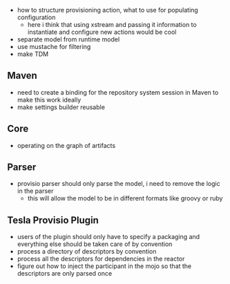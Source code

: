 - how to structure provisioning action, what to use for populating configuration
  - here i think that using xstream and passing it information to instantiate and configure new actions would be cool
- separate model from runtime model
- use mustache for filtering
- make TDM 

## Maven

- need to create a binding for the repository system session in Maven to make this work ideally
- make settings builder reusable

## Core

- operating on the graph of artifacts

## Parser

- provisio parser should only parse the model, i need to remove the logic in the parser
  - this will allow the model to be in different formats like groovy or ruby 

## Tesla Provisio Plugin
- users of the plugin should only have to specify a packaging and everything else should be taken care of by convention
- process a directory of descriptors by convention
- process all the descriptors for dependencies in the reactor
- figure out how to inject the participant in the mojo so that the descriptors are only parsed once